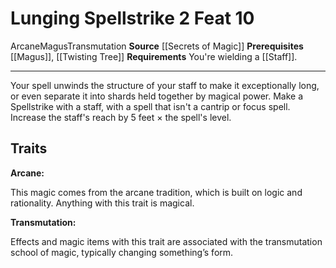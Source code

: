 ﻿---
actions: '[two-actions]'
cost: null
element: null
feat: Lunging Spellstrike
frequency: null
heighten_level: null
id: '2871'
level: '10'
name: Lunging Spellstrike
prerequisite: '[[DATABASE/class_/Magus|Spellstrike]] , [[DATABASE/magushybridstudy/Twisting
  Tree|twisting tree hybrid study]]'
rarity: Common
requirement: You're wielding a [[DATABASE/weapon/Staff|staff]] .
school: Transmutation
source: '[[DATABASE/source/Secrets of Magic|Secrets of Magic]]'
subcategory: null
trait:
- '[[DATABASE/trait/Arcane|Arcane]]'
- '[[DATABASE/trait/Magus|Magus]]'
- '[[DATABASE/trait/Transmutation|Transmutation]]'
trigger: null
type: Feat

---
# Lunging Spellstrike <span class="action-icon">2</span> <span class="item-type">Feat 10</span>

<span class="item-trait">Arcane</span><span class="item-trait">Magus</span><span class="item-trait">Transmutation</span>
**Source** [[Secrets of Magic]] 
**Prerequisites** [[Magus]], [[Twisting Tree]]
**Requirements** You're wielding a [[Staff]].

---
Your spell unwinds the structure of your staff to make it exceptionally long, or even separate it into shards held together by magical power. Make a Spellstrike with a staff, with a spell that isn't a cantrip or focus spell. Increase the staff's reach by 5 feet × the spell's level.

## Traits

**Arcane:**

This magic comes from the arcane tradition, which is built on logic and rationality. Anything with this trait is magical.

**Transmutation:**

Effects and magic items with this trait are associated with the transmutation school of magic, typically changing something’s form.